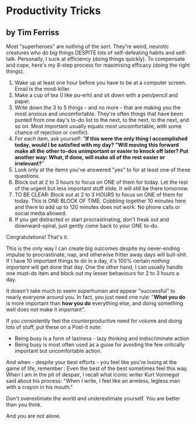 # Productivity Tricks

## by Tim Ferriss

Most "superheroes" are nothing of the sort. They're weird, neurotic creatures who do big things DESPITE lots of self-defeating habits and self-talk. 
Personally, I suck at efficiency (doing things quickly). To compensate and cope, here's my 8-step process for maximising efficacy (doing the right things).

1. Wake up at least one hour before you have to be at a computer screen. Email is the mind-killer.
2. Make a cup of tea (I like pu-erh) and sit down with a pen/pencil and paper.
3. Write down the 3 to 5 things - and no more - that are making you the most anxious and uncomfortable. They're often things that have been punted from one day's to-do list to the next, to the next, to the next, and so on. Most important usually equals most uncomfortable, with some chance of rejection or conflict.
4. For each item, ask yourself: "**If this were the only thing I accomplished today, would I be satisfied with my day? "Will moving this forward make all the other to-dos unimportant or easier to knock off later? Put another way: What, if done, will make all of the rest easier or irrelevant?**"
5. Look only at the items you've answered "yes" to for at least one of these questions.
6. Block out at 2 to 3 hours to focus on ONE of them for today. Let the rest of the urgent but less important stuff slide. It will still be there tomorrow.
7. TO BE CLEAR: Block out at 2 to 3 HOURS to focus on ONE of them for today. This is ONE BLOCK OF TIME. Cobbling together 10 minutes here and there to add up to 120 minutes does not work. No phone calls or social media allowed.
8. If you get distracted or start procrastinating, don't freak out and downward-spiral, just gently come back to your ONE to-do.

Congratulations! That's it.

This is the only way I can create big outcomes despite my never-ending impulse to procrastinate, nap, and otherwise fritter away days will bull-shit. If I have 10 important things to do in a day, it's 100% certain *nothing important*  will get done that day. One the other hand, I can usually handle one must-do item and block out my lesser behaviours for 2 to 3 hours a day.

It doesn't take much to seem superhuman and appear "successful" to nearly everyone around you. In fact, you just need one rule: "**What you do** is more important than **how you do** everything else, and doing something well does not make it important".

If you consistently feel the counterproductive need for volume and doing lots of stuff, put these on a Post-it note:
- Being busy is a form of laziness - lazy thinking and indiscriminate action
- Being busy is most often used as a guise for avoiding the few critically important but uncomfortable action.

And when - despite your best efforts - you feel like you're losing at the game of life, remember : Even the best of the best sometimes feel this way. When I am in the pit of despair, I recall what iconic writer Kurt Vonnegut said about his process: "When I write, I feel like an armless, legless man with a crayon in his mouth."

Don't overestimate the world and underestimate yourself. You are better than you think. 

And you are not alone.

